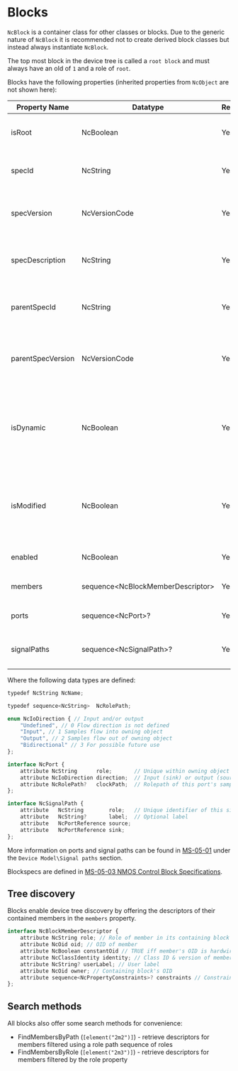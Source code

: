 # Blocks

`NcBlock` is a container class for other classes or blocks. Due to the generic nature of `NcBlock` it is recommended not to create derived block classes but instead always instantiate `NcBlock`.

The top most block in the device tree is called a `root block` and must always have an oId of `1` and a role of `root`.

Blocks have the following properties (inherited properties from `NcObject` are not shown here):

| **Property Name** | **Datatype**                        | **Readonly** | **Description**                                                                    |
| ----------------- | ----------------------------------- | ------------ | -----------------------------------------------------------------------------------|
| isRoot            | NcBoolean                           | Yes          | Indicates if the block is the root block                                           |
| specId            | NcString                            | Yes          | Global ID of blockspec that defines this block                                     |
| specVersion       | NcVersionCode                       | Yes          | Version code of blockspec that defines this block                                  |
| specDescription   | NcString                            | Yes          | Description of blockSpec that defines this block                                   |
| parentSpecId      | NcString                            | Yes          | Global ID of parent of blockspec that defines this block                           |
| parentSpecVersion | NcVersionCode                       | Yes          | Version code of parent of blockspec that defines this block                        |
| isDynamic         | NcBoolean                           | Yes          | Indicates if the contents of the block can change (members, ports or signal paths) |
| isModified        | NcBoolean                           | Yes          | Indicates if the contents of the block have changed since the last restart         |
| enabled           | NcBoolean                           | Yes          | Indicates if the block is functional                                               |
| members           | sequence\<NcBlockMemberDescriptor\> | Yes          | Oids of this block's members                                                       |
| ports             | sequence\<NcPort\>?                 | Yes          | This block's ports                                                                 |
| signalPaths       | sequence\<NcSignalPath\>?           | Yes          | This block's signal paths                                                          |

Where the following data types are defined:

```typescript
typedef NcString NcName;

typedef sequence<NcString>  NcRolePath;

enum NcIoDirection { // Input and/or output
    "Undefined", // 0 Flow direction is not defined
    "Input", // 1 Samples flow into owning object
    "Output", // 2 Samples flow out of owning object
    "Bidirectional" // 3 For possible future use
};

interface NcPort {
    attribute NcString      role;       // Unique within owning object
    attribute NcIoDirection direction;  // Input (sink) or output (source) port
    attribute NcRolePath?   clockPath;  // Rolepath of this port's sample clock or null if none
};

interface NcSignalPath {
    attribute   NcString        role;   // Unique identifier of this signal path in this block
    attribute   NcString?       label;  // Optional label
    attribute   NcPortReference source;
    attribute   NcPortReference sink;
};
```

More information on ports and signal paths can be found in [MS-05-01](https://specs.amwa.tv/ms-05-01) under the `Device Model\Signal paths` section.

Blockspecs are defined in [MS-05-03 NMOS Control Block Specifications](https://specs.amwa.tv/ms-05-03).

## Tree discovery

Blocks enable device tree discovery by offering the descriptors of their contained members in the `members` property.

```typescript
interface NcBlockMemberDescriptor {
    attribute NcString role; // Role of member in its containing block
    attribute NcOid oid; // OID of member
    attribute NcBoolean constantOid // TRUE iff member's OID is hardwired into device 
    attribute NcClassIdentity identity; // Class ID & version of member
    attribute NcString? userLabel; // User label
    attribute NcOid owner; // Containing block's OID
    attribute sequence<NcPropertyConstraints>? constraints // Constraints on this member or, for a block, its members.
};
```

## Search methods

All blocks also offer some search methods for convenience:

* FindMembersByPath (`[element("2m2")]`) - retrieve descriptors for members filtered using a role path sequence of roles
* FindMembersByRole (`[element("2m3")]`) - retrieve descriptors for members filtered by the role property

